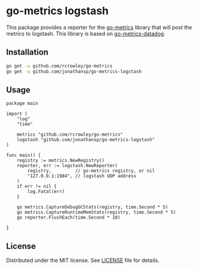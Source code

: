 # go-metrics logstash

This package provides a reporter for the [go-metrics](https://github.com/rcrowley/go-metrics) library that will post the metrics to logstash. This library is based on [go-metrics-datadog](https://github.com/syntaqx/go-metrics-datadog).

## Installation

```sh
go get -u github.com/rcrowley/go-metrics
go get -u github.com/jonathansp/go-metrics-logstash
```

## Usage

```golang
package main

import (
	"log"
	"time"

	metrics "github.com/rcrowley/go-metrics"
	logstash "github.com/jonathansp/go-metrics-logstash"
)

func main() {
	registry := metrics.NewRegistry()
	reporter, err := logstash.NewReporter(
		registry,         // go-metrics registry, or nil
		"127.0.0.1:1984", // logstash UDP address
	)
	if err != nil {
		log.Fatal(err)
	}

	go metrics.CaptureDebugGCStats(registry, time.Second * 5)
	go metrics.CaptureRuntimeMemStats(registry, time.Second * 5)
	go reporter.FlushEach(time.Second * 10)

}
```

## License

Distributed under the MIT license. See [LICENSE](./LICENSE) file for details.
